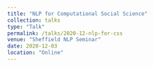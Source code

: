 ```yaml
---
title: "NLP for Computational Social Science"
collection: talks
type: "Talk"
permalink: /talks/2020-12-nlp-for-css
venue: "Sheffield NLP Seminar"
date: 2020-12-03
location: "Online"
---
```



